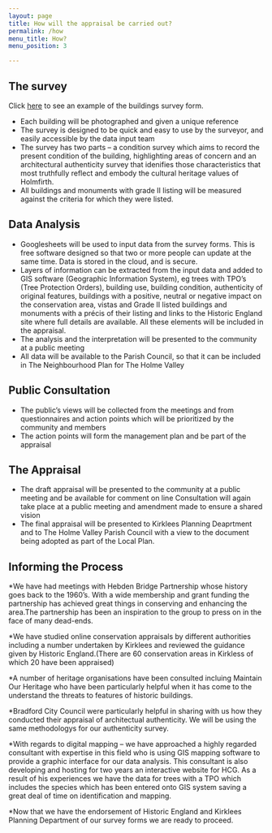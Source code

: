 ```yaml
---
layout: page
title: How will the appraisal be carried out?
permalink: /how
menu_title: How?
menu_position: 3

---
```


## The survey

Click [here](#) to see an example of the buildings survey form.

* Each building will be photographed and given a unique reference
* The survey is designed to be quick and easy to use by the surveyor, and easily accessible by the data input team
* The survey has two parts – a condition survey which aims to record the present condition of the building, highlighting areas of concern and an architectural authenticity survey that idenifies those characteristics that most truthfully reflect and embody the cultural heritage values of Holmfirth.
* All buildings and monuments with grade II listing will be measured against the criteria for which they were listed.


## Data Analysis
* Googlesheets will be used to input data from the survey forms. This is free software designed so that two or more people can update at the same time. Data is stored in the cloud, and is secure.
* Layers of information can be extracted from the input data and added to GIS software (Geographic Information System), eg trees with TPO’s (Tree Protection Orders), building use, building condition, authenticity of original features, buildings with a positive, neutral or negative impact on the conservation area, vistas and Grade II listed buildings and monuments with a précis of their listing and links to the Historic England site where full details are available. All these elements will be included in the appraisal.
* The analysis and the interpretation will be presented to the community at a public meeting
* All data will be available to the Parish Council, so that it can be included in The Neighbourhood Plan for The Holme Valley

## Public Consultation
* The public’s views will be collected from the meetings and from questionnaires and action points which will be prioritized by the community and members
* The action points will form the management plan and be part of the appraisal

## The Appraisal
* The draft appraisal will be presented to the community at a public meeting and be available for comment on line
Consultation will again take place at a public meeting and amendment made to ensure a shared vision
* The final appraisal will be presented to Kirklees Planning Deaprtment and to The Holme Valley Parish Council with a view to the document being adopted as part of the Local Plan.


## Informing the Process

*We have had meetings with Hebden Bridge Partnership whose history goes back to the 1960’s. With a wide membership and grant funding the partnership has achieved great things in conserving and enhancing the area.The partnership has been an inspiration to the group to press on in the face of many dead-ends.

*We have studied online conservation appraisals by different authorities including a number undertaken by Kirklees and reviewed the guidance given by Historic England.(There are 60 conservation areas in Kirkless of which 20 have been appraised)

*A number of heritage organisations have been consulted incluing Maintain Our Heritage who have been particularly helpful when it has come to the understand the threats to features of historic buildings.

*Bradford City Council were particularly helpful in sharing with us how they conducted their appraisal of architectual authenticity.  We will be using the same methodologys for our authenticity survey.

*With regards to digital mapping – we have approached a highly regarded consultant with expertise in this field who is using GIS mapping software to provide a graphic interface for our data analysis. This consultant is also developing and hosting for two years an interactive website for HCG. As a result of his experiences we have the data for trees with a TPO which includes the species which has been entered onto GIS system saving a great deal of time on identification and mapping.

*Now that we have the endorsement of Historic England and Kirklees Planning Department of our survey forms we are ready to proceed.

